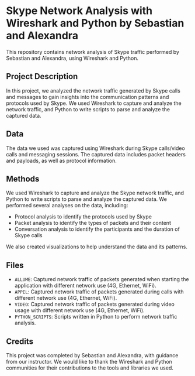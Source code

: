# Skype Network Analysis with Wireshark and Python by Sebastian and Alexandra

This repository contains network analysis of Skype traffic performed by Sebastian and Alexandra, using Wireshark and Python.

## Project Description

In this project, we analyzed the network traffic generated by Skype calls and messages to gain insights into the communication patterns and protocols used by Skype. We used Wireshark to capture and analyze the network traffic, and Python to write scripts to parse and analyze the captured data.

## Data

The data we used was captured using Wireshark during Skype calls/video calls and messaging sessions. The captured data includes packet headers and payloads, as well as protocol information.

## Methods

We used Wireshark to capture and analyze the Skype network traffic, and Python to write scripts to parse and analyze the captured data. We performed several analyses on the data, including:

- Protocol analysis to identify the protocols used by Skype
- Packet analysis to identify the types of packets and their content
- Conversation analysis to identify the participants and the duration of Skype calls

We also created visualizations to help understand the data and its patterns.

## Files

- `ALLUME`: Captured network traffic of packets generated when starting the application with different network use (4G, Ethernet, WiFi).
- `APPEL`: Captured network traffic of packets generated during calls with different network use (4G, Ethernet, WiFi).
- `VIDEO`:  Captured network traffic of packets generated during video usage with different network use (4G, Ethernet, WiFi).
- `PYTHON_SCRIPTS`:  Scripts written in Python to perform network traffic analysis.


## Credits

This project was completed by Sebastian and Alexandra, with guidance from our instructor. We would like to thank the Wireshark and Python communities for their contributions to the tools and libraries we used.
